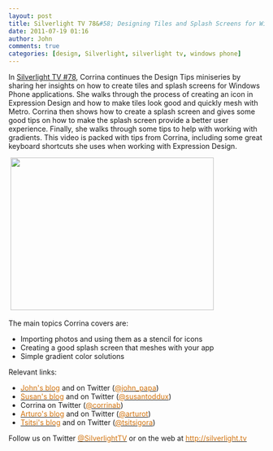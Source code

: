 ```yaml
---
layout: post
title: Silverlight TV 78&#58; Designing Tiles and Splash Screens for Windows Phone (Design Tips Mini Series)
date: 2011-07-19 01:16
author: John
comments: true
categories: [design, Silverlight, silverlight tv, windows phone]
---
```

<p>In <a href="http://jpapa.me/sltv78">Silverlight TV #78</a>, Corrina continues the Design Tips miniseries by sharing her insights on how to create tiles and splash screens for Windows Phone applications. She walks through the process of creating an icon in Expression Design and how to make tiles look good and quickly mesh with Metro. Corrina then shows how to create a splash screen and gives some good tips on how to make the splash screen provide a better user experience. Finally, she walks through some tips to help with working with gradients. This video is packed with tips from Corrina, including some great keyboard shortcuts she uses when working with Expression Design.</p>
<p>&nbsp;<a href="http://jpapa.me/sltv78"><img height="300" width="400" src="http://media.ch9.ms/ch9/5e8e/c31d74e1-1183-4109-bdfb-9f02011a5e8e/sltv78_512_ch9.jpg" /></a></p>
<p>The main topics Corrina covers are:</p>
<ul>
<li>Importing photos and using them as a stencil for icons </li>
<li>Creating a good splash screen that meshes with your app </li>
<li>Simple gradient color solutions </li>
</ul>
<p>Relevant links:</p>
<ul>
<li><a href="/"><span color="#d2730d" style="color: #d2730d;">John's blog</span></a> and on Twitter (<a href="http://twitter.com/john_papa"><span color="#d2730d" style="color: #d2730d;">@john_papa</span></a>) </li>
<li><a href="http://blogs.msdn.com/b/susantodd/"><span color="#d2730d" style="color: #d2730d;">Susan's blog</span></a> and on Twitter (<a href="http://twitter.com/susantoddux"><span color="#d2730d" style="color: #d2730d;">@susantoddux</span></a>) </li>
<li>Corrina on Twitter (<a href="http://twitter.com/corrinab"><span color="#d2730d" style="color: #d2730d;">@corrinab</span></a>) </li>
<li><a href="http://ux.artu.tv/"><span color="#d2730d" style="color: #d2730d;">Arturo's blog</span></a> and on Twitter (<a href="http://twitter.com/@arturot"><span color="#d2730d" style="color: #d2730d;">@arturot</span></a>) </li>
<li><a href="http://blogs.msdn.com/b/esthetique/"><span color="#d2730d" style="color: #d2730d;">Tsitsi's blog</span></a> and on Twitter (<a href="http://twitter.com/tsitsigora"><span color="#d2730d" style="color: #d2730d;">@tsitsigora</span></a>) </li>
</ul>
<p>Follow us on Twitter <a href="http://www.twitter.com/SilverlightTV" title="Follow SilverlightTV at Twitter"><span color="#d2730d" style="color: #d2730d;">@SilverlightTV</span></a> or on the web at <a href="http://silverlight.tv/"><span color="#d2730d" style="color: #d2730d;">http://silverlight.tv</span></a></p>

